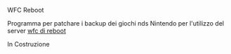 ﻿WFC Reboot<p>

Programma per patchare i backup dei giochi nds Nintendo per l'utilizzo del server <a href="https://www.reboot.ms/forum/categories/wfc-nintendo-wii-e-ds-i.110/">wfc di reboot</a></p>
</p>
In Costruzione

